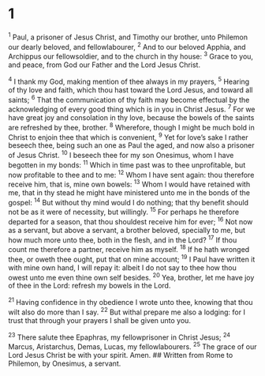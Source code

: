 # 1 
<sup class='bibleverse'>1</sup> Paul, a prisoner of Jesus Christ, and Timothy our brother, unto Philemon our dearly beloved, and fellowlabourer, <sup class='bibleverse'>2</sup> And to our beloved Apphia, and Archippus our fellowsoldier, and to the church in thy house: <sup class='bibleverse'>3</sup> Grace to you, and peace, from God our Father and the Lord Jesus Christ. 

<sup class='bibleverse'>4</sup> I thank my God, making mention of thee always in my prayers, <sup class='bibleverse'>5</sup> Hearing of thy love and faith, which thou hast toward the Lord Jesus, and toward all saints; <sup class='bibleverse'>6</sup> That the communication of thy faith may become effectual by the acknowledging of every good thing which is in you in Christ Jesus. <sup class='bibleverse'>7</sup> For we have great joy and consolation in thy love, because the bowels of the saints are refreshed by thee, brother. <sup class='bibleverse'>8</sup> Wherefore, though I might be much bold in Christ to enjoin thee that which is convenient, <sup class='bibleverse'>9</sup> Yet for love’s sake I rather beseech thee, being such an one as Paul the aged, and now also a prisoner of Jesus Christ. <sup class='bibleverse'>10</sup> I beseech thee for my son Onesimus, whom I have begotten in my bonds: <sup class='bibleverse'>11</sup> Which in time past was to thee unprofitable, but now profitable to thee and to me: <sup class='bibleverse'>12</sup> Whom I have sent again: thou therefore receive him, that is, mine own bowels: <sup class='bibleverse'>13</sup> Whom I would have retained with me, that in thy stead he might have ministered unto me in the bonds of the gospel: <sup class='bibleverse'>14</sup> But without thy mind would I do nothing; that thy benefit should not be as it were of necessity, but willingly. <sup class='bibleverse'>15</sup> For perhaps he therefore departed for a season, that thou shouldest receive him for ever; <sup class='bibleverse'>16</sup> Not now as a servant, but above a servant, a brother beloved, specially to me, but how much more unto thee, both in the flesh, and in the Lord? <sup class='bibleverse'>17</sup> If thou count me therefore a partner, receive him as myself. <sup class='bibleverse'>18</sup> If he hath wronged thee, or oweth thee ought, put that on mine account; <sup class='bibleverse'>19</sup> I Paul have written it with mine own hand, I will repay it: albeit I do not say to thee how thou owest unto me even thine own self besides. <sup class='bibleverse'>20</sup> Yea, brother, let me have joy of thee in the Lord: refresh my bowels in the Lord. 

<sup class='bibleverse'>21</sup> Having confidence in thy obedience I wrote unto thee, knowing that thou wilt also do more than I say. <sup class='bibleverse'>22</sup> But withal prepare me also a lodging: for I trust that through your prayers I shall be given unto you. 

<sup class='bibleverse'>23</sup> There salute thee Epaphras, my fellowprisoner in Christ Jesus; <sup class='bibleverse'>24</sup> Marcus, Aristarchus, Demas, Lucas, my fellowlabourers. <sup class='bibleverse'>25</sup> The grace of our Lord Jesus Christ be with your spirit. Amen. ## Written from Rome to Philemon, by Onesimus, a servant.
